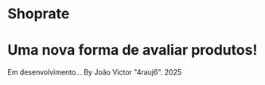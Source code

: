 # Shoprate
# Uma nova forma de avaliar produtos!

Em desenvolvimento...
By João Victor "4rauj6". 2025
